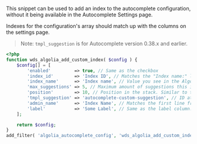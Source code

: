 This snippet can be used to add an index to the autocomplete configuration, without it being available in the Autocomplete Settings page.

Indexes for the configuration's array should match up with the columns on the settings page.

> Note: `tmpl_suggestion` is for Autocomplete version 0.38.x and earlier.

```php
<?php
function wds_algolia_add_custom_index( $config ) {
	$config[] = [
		'enabled'         => true, // Same as the checkbox
		'index_id'        => 'Index ID', // Matches the "Index name:" line below the `admin_name`. Should be unique
		'index_name'      => 'Index name', // Value you see in the Algolia.com dashboard dropdown when switching indexes including configured prefix.
		'max_suggestions' => 5, // Maximum amount of suggestions this index should offer.
		'position'        => 10, // Position in the stack. Similar to the drag and drop order from Autocomplete setting page.
		'tmpl_suggestion' => 'autocomplete-custom-suggestion', // ID attribute to look for in template files. Example: `id="tmpl-autocomplete-custom-suggestion">` minus `tmpl-`
		'admin_name'      => 'Index Name', // Matches the first line from the Index column.
		'label'           => 'Some Label', // Same as the label column. Used for headings in Autocomplete dropdown. Can be left blank.
	];

	return $config;
}
add_filter( 'algolia_autocomplete_config', 'wds_algolia_add_custom_index' );
```
